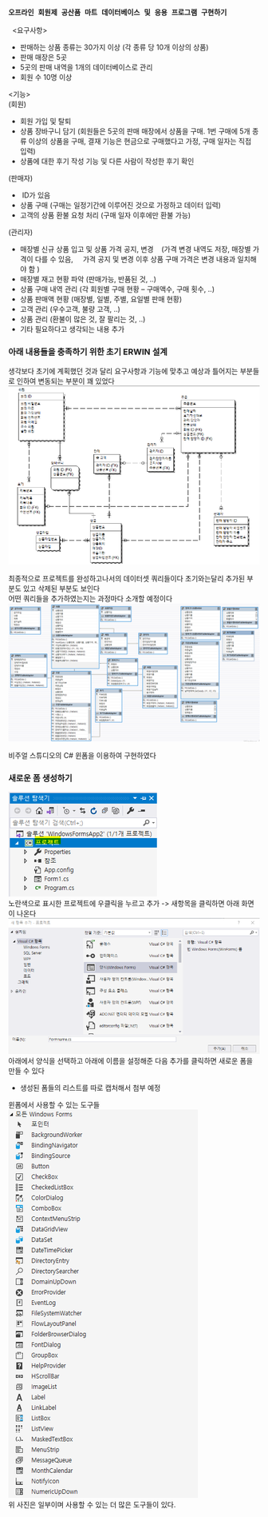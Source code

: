 ### ```오프라인 회원제 공산품 마트 데이터베이스 및 응용 프로그램 구현하기 ``` 


 
<요구사항>
- 판매하는 상품 종류는 30가지 이상 (각 종류 당 10개 이상의 상품)
- 판매 매장은 5곳
- 5곳의 판매 내역을 1개의 데이터베이스로 관리
- 회원 수 10명 이상
  
<기능>  
(회원)
- 회원 가입 및 탈퇴
- 상품 장바구니 담기 (회원들은 5곳의 판매 매장에서 상품을 구매. 1번 구매에 5개 종류 이상의 상품을 구매, 결재 기능은 현금으로 구매했다고 가정, 구매 일자는 직접 입력)
- 상품에 대한 후기 작성 기능 및 다른 사람이 작성한 후기 확인
   

(판매자)   
-  ID가 있음
- 상품 구매 (구매는 일정기간에 이루어진 것으로 가정하고 데이터 입력)
- 고객의 상품 환불 요청 처리 (구매 일자 이후에만 환불 가능)  

(관리자)
- 매장별 신규 상품 입고 및 상품 가격 공지, 변경
   (가격 변경 내역도 저장, 매장별 가격이 다를 수 있음,
    가격 공지 및 변경 이후 상품 구매 가격은 변경 내용과 일치해야 함 )
- 매장별 재고 현황 파악 (판매가능, 반품된 것, ..)
- 상품 구매 내역 관리 (각 회원별 구매 현황 – 구매액수, 구매 횟수, ..)
- 상품 판매액 현황 (매장별, 일별, 주별, 요일별 판매 현황)
- 고객 관리 (우수고객, 불량 고객, ..)
- 상품 관리 (환불이 많은 것, 잘 팔리는 것, ..)
- 기타 필요하다고 생각되는 내용 추가
 

   
### 아래 내용들을 충족하기 위한 초기 ERWIN 설계
생각보다 초기에 계획했던 것과 달리 요구사항과 기능에 맞추고 예상과 틀어지는 부분들로 인하여 변동되는 부분이 꽤 있었다
![image](./image/ERWIN.png)  

최종적으로 프로젝트를 완성하고나서의 데이터셋 쿼리들이다 초기와는달리 추가된 부분도 있고 삭제된 부분도 보인다  
어떤 쿼리들을 추가하였는지는 과정마다 소개할 예정이다
![image](./image/데이터셋쿼리.png)  



비주얼 스튜디오의 C# 윈폼을 이용하여 구현하였다

### 새로운 폼 생성하기
![image](./image/폼만들기1.png)  
노란색으로 표시한 프로젝트에 우클릭을 누르고 추가 -> 새항목을 클릭하면 아래 화면이 나온다
![image](./image/폼만들기2.png)  
아래에서 양식을 선택하고 아래에 이름을 설정해준 다음 추가를 클릭하면 새로운 폼을 만들 수 있다

 + 생성된 폼들의 리스트를 따로 캡처해서 첨부 예정 

윈폼에서 사용할 수 있는 도구들  
![image](./image/도구상자목록.png)  
위 사진은 일부이며 사용할 수 있는 더 많은 도구들이 있다.
